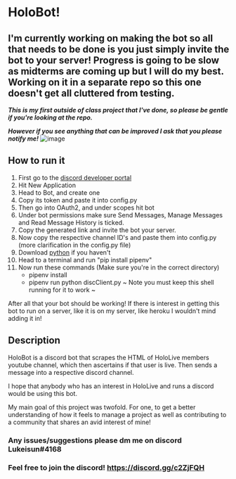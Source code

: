 # HoloBot! 
## I'm currently working on making the bot so all that needs to be done is you just simply invite the bot to your server! Progress is going to be slow as midterms are coming up but I will do my best. Working on it in a separate repo so this one doesn't get all cluttered from testing. 
***This is my first outside of class project that I've done, so please be gentle if you're looking at the repo.***

***However if you see anything that can be improved I ask that you please notify me!***
![image](https://imgur.com/LRRYAjQ.png)
## How to run it
1. First go to the [discord developer portal](https://discord.com/developers/applications)
2. Hit New Application
3. Head to Bot, and create one
4. Copy its token and paste it into config.py
5. Then go into OAuth2, and under scopes hit bot
6. Under bot permissions make sure Send Messages, Manage Messages and Read Message History is ticked.
7. Copy the generated link and invite the bot your server.
8. Now copy the respective channel ID's and paste them into config.py (more clarification in the config.py file)
9. Download [python](https://www.python.org/downloads/) if you haven't
10. Head to a terminal and run "pip install pipenv"
11. Now run these commands (Make sure you're in the correct directory) 
    * pipenv install
    * pipenv run python discClient.py
    ~ Note you must keep this shell running for it to work ~ 
 
  After all that your bot should be working! If there is interest in getting this bot to run on a server, like it is on my server, like heroku I wouldn't mind adding it in!
  
## Description
HoloBot is a discord bot that scrapes the HTML of HoloLive members
youtube channel, which then ascertains if that user is live. Then sends
a message into a respective discord channel.

I hope that anybody who has an interest in HoloLive and runs a
discord would be using this bot.

My main goal of this project was twofold. For one, to get a
better understanding of how it feels to manage a project as well as
contributing to a community that shares an avid interest of mine!

### Any issues/suggestions please dm me on discord Lukeisun#4168
### Feel free to join the discord! https://discord.gg/c2ZjFQH
